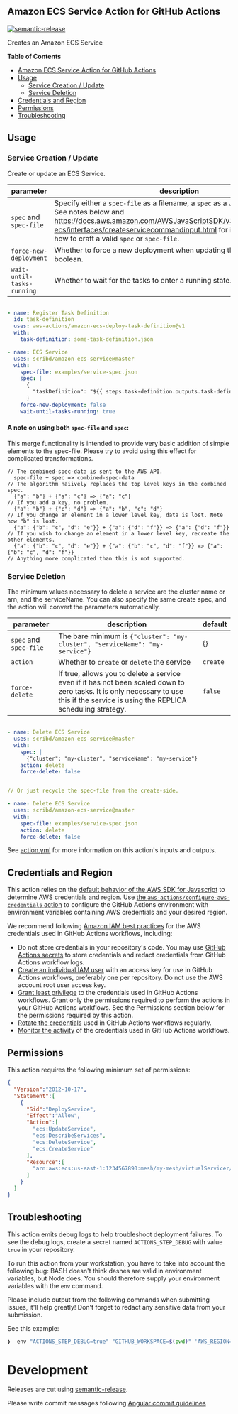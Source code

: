 ## Amazon ECS Service Action for GitHub Actions
[![semantic-release](https://img.shields.io/badge/%20%20%F0%9F%93%A6%F0%9F%9A%80-semantic--release-e10079.svg)](https://github.com/semantic-release/semantic-release)

Creates an Amazon ECS Service

**Table of Contents**

<!-- toc -->

- [Amazon ECS Service Action for GitHub Actions](#amazon-ecs-service-action-for-github-actions)
- [Usage](#usage)
  - [Service Creation / Update](#service-creation--update)
  - [Service Deletion](#service-deletion)
- [Credentials and Region](#credentials-and-region)
- [Permissions](#permissions)
- [Troubleshooting](#troubleshooting)

<!-- tocstop -->

## Usage

### Service Creation / Update

Create or update an ECS Service.

parameter              | description                                 | default
-----------------------|---------------------------------------------|----------
`spec` and `spec-file` | Specify either a `spec-file` as a filename, a `spec` as a JSON string, or both. See notes below and https://docs.aws.amazon.com/AWSJavaScriptSDK/v3/latest/clients/client-ecs/interfaces/createservicecommandinput.html for information about how to craft a valid `spec` or `spec-file`. | {}
`force-new-deployment` | Whether to force a new deployment when updating the service as a boolean. | `false`
`wait-until-tasks-running` | Whether to wait for the tasks to enter a running state. | `false`


```yaml

- name: Register Task Definition
  id: task-definition
  uses: aws-actions/amazon-ecs-deploy-task-definition@v1
  with:
    task-definition: some-task-definition.json

- name: ECS Service
  uses: scribd/amazon-ecs-service@master
  with:
    spec-file: examples/service-spec.json
    spec: |
      {
        "taskDefinition": "${{ steps.task-definition.outputs.task-definition-arn }}"
      }
    force-new-deployment: false
    wait-until-tasks-running: true

```

#### **A note on using both `spec-file` and `spec`**:

This merge functionality is intended to provide very basic addition of simple elements to the spec-file. Please try to avoid using this effect for complicated transformations.

```
// The combined-spec-data is sent to the AWS API.
  spec-file + spec => combined-spec-data
// The algorithm naiively replaces the top level keys in the combined spec.
  {"a": "b"} + {"a": "c"} => {"a": "c"}
// If you add a key, no problem.
  {"a": "b"} + {"c": "d"} => {"a": "b", "c": "d"}
// If you change an element in a lower level key, data is lost. Note how "b" is lost.
  {"a": {"b": "c", "d": "e"}} + {"a": {"d": "f"}} => {"a": {"d": "f"}}
// If you wish to change an element in a lower level key, recreate the other elements.
  {"a": {"b": "c", "d": "e"}} + {"a": {"b": "c", "d": "f"}} => {"a": {"b": "c", "d": "f"}}
// Anything more complicated than this is not supported.
```

### Service Deletion

The minimum values necessary to delete a service are the cluster name or arn, and the serviceName. You can also specify the same create spec, and the action will convert the parameters automatically.

parameter              | description                                 | default
-----------------------|---------------------------------------------|----------
`spec` and `spec-file` | The bare minimum is `{"cluster": "my-cluster", "serviceName": "my-service"}`  | {}
`action` | Whether to `create` or `delete` the service | `create`
`force-delete` | If true, allows you to delete a service even if it has not been scaled down to zero tasks. It is only necessary to use this if the service is using the REPLICA scheduling strategy. | `false`


```yaml

- name: Delete ECS Service
  uses: scribd/amazon-ecs-service@master
  with:
    spec: |
      {"cluster": "my-cluster", "serviceName": "my-service"}
    action: delete
    force-delete: false


// Or just recycle the spec-file from the create-side. 

- name: Delete ECS Service
  uses: scribd/amazon-ecs-service@master
  with:
    spec-file: examples/service-spec.json
    action: delete
    force-delete: false
```

See [action.yml](action.yml) for more information on this action's inputs and outputs.


## Credentials and Region

This action relies on the [default behavior of the AWS SDK for Javascript](https://docs.aws.amazon.com/sdk-for-javascript/v3/developer-guide/setting-credentials-node.html) to determine AWS credentials and region.
Use [the `aws-actions/configure-aws-credentials` action](https://github.com/aws-actions/configure-aws-credentials) to configure the GitHub Actions environment with environment variables containing AWS credentials and your desired region.

We recommend following [Amazon IAM best practices](https://docs.aws.amazon.com/IAM/latest/UserGuide/best-practices.html) for the AWS credentials used in GitHub Actions workflows, including:
* Do not store credentials in your repository's code.  You may use [GitHub Actions secrets](https://help.github.com/en/actions/automating-your-workflow-with-github-actions/creating-and-using-encrypted-secrets) to store credentials and redact credentials from GitHub Actions workflow logs.
* [Create an individual IAM user](https://docs.aws.amazon.com/IAM/latest/UserGuide/best-practices.html#create-iam-users) with an access key for use in GitHub Actions workflows, preferably one per repository. Do not use the AWS account root user access key.
* [Grant least privilege](https://docs.aws.amazon.com/IAM/latest/UserGuide/best-practices.html#grant-least-privilege) to the credentials used in GitHub Actions workflows.  Grant only the permissions required to perform the actions in your GitHub Actions workflows.  See the Permissions section below for the permissions required by this action.
* [Rotate the credentials](https://docs.aws.amazon.com/IAM/latest/UserGuide/best-practices.html#rotate-credentials) used in GitHub Actions workflows regularly.
* [Monitor the activity](https://docs.aws.amazon.com/IAM/latest/UserGuide/best-practices.html#keep-a-log) of the credentials used in GitHub Actions workflows.

## Permissions

This action requires the following minimum set of permissions:

```json
{
  "Version":"2012-10-17",
  "Statement":[
    {
      "Sid":"DeployService",
      "Effect":"Allow",
      "Action":[
        "ecs:UpdateService",
        "ecs:DescribeServices",
        "ecs:DeleteService",
        "ecs:CreateService"
      ],
      "Resource":[
        "arn:aws:ecs:us-east-1:1234567890:mesh/my-mesh/virtualServicer/my-virtual-servicer/service/my-service"
      ]
    }
  ]
}
```


## Troubleshooting

This action emits debug logs to help troubleshoot deployment failures.  To see the debug logs, create a secret named `ACTIONS_STEP_DEBUG` with value `true` in your repository.

To run this action from your workstation, you have to take into account the following bug: BASH doesn't think dashes are valid in environment variables, but Node does. You should therefore supply your environment variables with the `env` command.

Please include output from the following commands when submitting issues, it'll help greatly! Don't forget to redact any sensitive data from your submission.

See this example:

```bash
❯  env "ACTIONS_STEP_DEBUG=true" "GITHUB_WORKSPACE=$(pwd)" 'AWS_REGION=us-east-1' 'INPUT_SPEC={"serviceName": "my-service"}' node  index.js
```

# Development

Releases are cut using [semantic-release](https://github.com/semantic-release/semantic-release).

Please write commit messages following [Angular commit guidelines](https://github.com/angular/angular.js/blob/master/DEVELOPERS.md#-git-commit-guidelines)
